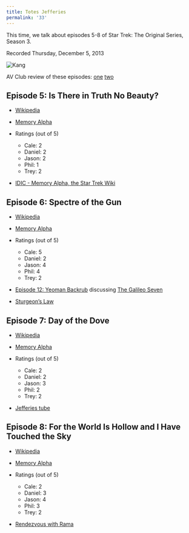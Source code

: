 ```yaml
---
title: Totes Jefferies
permalink: '33'
---
```


This time, we talk about episodes 5-8 of Star Trek: The Original Series, Season 3.

Recorded Thursday, December 5, 2013

![Kang](http://jawgrind.s3.amazonaws.com/Jawgrind-Episode-33.jpg)

AV Club review of these episodes: [one](http://www.avclub.com/review/star-trek-is-there-in-truth-no-beautythe-spectre-o-36479) [two](http://www.avclub.com/review/star-trek-day-of-the-dovefor-the-world-is-hollow-a-36850)

## Episode 5:  Is There in Truth No Beauty?

- [Wikipedia](http://en.wikipedia.org/wiki/Is_There_in_Truth_No_Beauty%3F)
- [Memory Alpha](http://en.memory-alpha.org/wiki/Is_There_in_Truth_No_Beauty%3F_(episode))
- Ratings (out of 5)
    - Cale: 2
    - Daniel: 2
    - Jason: 2
    - Phil: 1
    - Trey: 2

- [IDIC - Memory Alpha, the Star Trek Wiki](http://en.memory-alpha.org/wiki/IDIC)

## Episode 6: Spectre of the Gun

- [Wikipedia](http://en.wikipedia.org/wiki/Spectre_of_the_Gun)
- [Memory Alpha](http://en.memory-alpha.org/wiki/Spectre_of_the_Gun_(episode))
- Ratings (out of 5)
    - Cale: 5
    - Daniel: 2
    - Jason: 4
    - Phil: 4
    - Trey: 2

- [Episode 12: Yeoman Backrub](/12) discussing [The Galileo Seven](http://en.wikipedia.org/wiki/The_Galileo_Seven)
- [Sturgeon’s Law](http://en.wikipedia.org/wiki/Sturgeon's_Law)

## Episode 7: Day of the Dove

- [Wikipedia](http://en.wikipedia.org/wiki/Day_of_the_Dove)
- [Memory Alpha](http://en.memory-alpha.org/wiki/Day_of_the_Dove_(episode))
- Ratings (out of 5)
    - Cale: 2
    - Daniel: 2
    - Jason: 3
    - Phil: 2
    - Trey: 2

- [Jefferies tube](http://en.wikipedia.org/wiki/Jefferies_tube)

## Episode 8: For the World Is Hollow and I Have Touched the Sky

- [Wikipedia](http://en.wikipedia.org/wiki/For_the_World_Is_Hollow_and_I_Have_Touched_the_Sky)
- [Memory Alpha](http://en.memory-alpha.org/wiki/For_the_World_is_Hollow_and_I_Have_Touched_the_Sky_(episode))
- Ratings (out of 5)
    - Cale: 2
    - Daniel: 3
    - Jason: 4
    - Phil: 3
    - Trey: 2

- [Rendezvous with Rama](http://en.wikipedia.org/wiki/Rendezvous_with_Rama)

